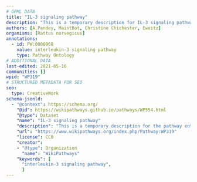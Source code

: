 ```yaml
---
# GPML DATA
title: "IL-3 signaling pathway"
description: "This is a temporary description for IL-3 signaling pathway"
authors: [A.Pandey, MaintBot, Christine Chichester, Eweitz]
organisms: [Rattus norvegicus]
annotations:
  - id: PW:0000968
    value: interleukin-3 signaling pathway
    type: Pathway Ontology
# ADDITIONAL DATA
last-edited: 2021-05-16
communities: []
wpid: "WP319"
# STRUCTURED METADATA FOR SEO
seo:
  type: CreativeWork
schema-jsonld:
  - "@context": https://schema.org/
    "@id": https://wikipathways.github.io/pathways/WP554.html
    "@type": Dataset
    "name": "IL-3 signaling pathway"
    "description": "This is a temporary description for the pathway entitled: IL-3 signaling pathway"
    "url": "https://www.wikipathways.org/index.php/Pathway:WP319"
    "license": CC0
    "creator":
    - "@type": Organization
      "name": "WikiPathways"
    "keywords": [
      "interleukin-3 signaling pathway",
      ]
---
```

